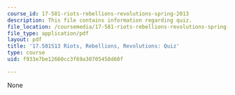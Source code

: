 ```yaml
---
course_id: 17-581-riots-rebellions-revolutions-spring-2013
description: This file contains information regarding quiz.
file_location: /coursemedia/17-581-riots-rebellions-revolutions-spring-2013/f933e7be12660cc3f69a30705458d60f_MIT17_581S13_Quiz.pdf
file_type: application/pdf
layout: pdf
title: '17.581S13 Riots, Rebellions, Revolutions: Quiz'
type: course
uid: f933e7be12660cc3f69a30705458d60f

---
```

None